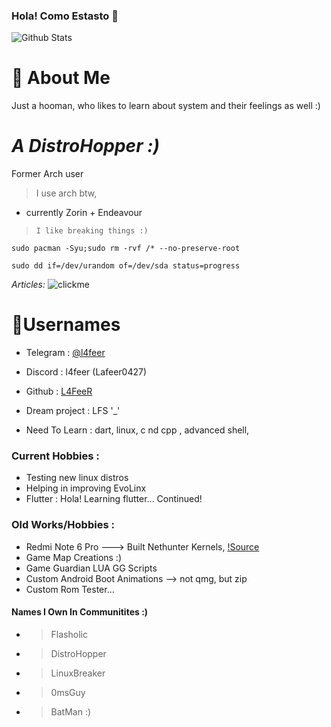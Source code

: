 ### Hola! Como Estasto 👋
![Github Stats](https://github-readme-stats.vercel.app/api?username=L4FeeR&show_icons=true&theme=radical)

# 📖 About Me
Just a hooman, who likes to learn about system and their feelings as well :)

# ***A DistroHopper :)***

Former Arch user

> I use arch btw, 

- currently Zorin + Endeavour

> ```I like breaking things :)```

`sudo pacman -Syu;sudo rm -rvf /* --no-preserve-root`



`sudo dd if=/dev/urandom of=/dev/sda status=progress`


*Articles:*
  ![clickme](l4feer.github.io)


# 📛Usernames
- Telegram : [@l4feer](https://t.me/L4feer)
- Discord : l4feer (Lafeer0427)
- Github : [L4FeeR](https://github.com/L4FeeR)

 
 
 
- Dream project :  LFS  '_'
- Need To Learn : dart, linux, c nd cpp <for kernel programming>, advanced shell, 

### Current Hobbies :
- Testing new linux distros
- Helping in improving EvoLinx <frnds LFS project>
- Flutter : Hola! Learning flutter... Continued!

  
### Old Works/Hobbies :
- Redmi Note 6 Pro ---> Built Nethunter Kernels, [!Source](t.me/l4feer_kramel)
- Game Map Creations :)
- Game Guardian LUA GG Scripts
- Custom Android Boot Animations --> not qmg, but zip
- Custom Rom Tester...

#### Names I Own In Communitites :)

- > Flasholic
- > DistroHopper
- > LinuxBreaker
- > 0msGuy
- > BatMan :)
<!--
**L4FeeR/L4FeeR** is a ✨ _special_ 
✨ repository because its `README.md` (this file) appears on your GitHub profile.

Here are some ideas to get you started:

- 🔭 I’m currently working on ...
- 🌱 I’m currently learning ...
- 👯 I’m looking to collaborate on ...
- 🤔 I’m looking for help with ...
- 💬 Ask me about ...
- 📫 How to reach me: ...
- 😄 Pronouns: ...
- ⚡ Fun fact: ...
-->
